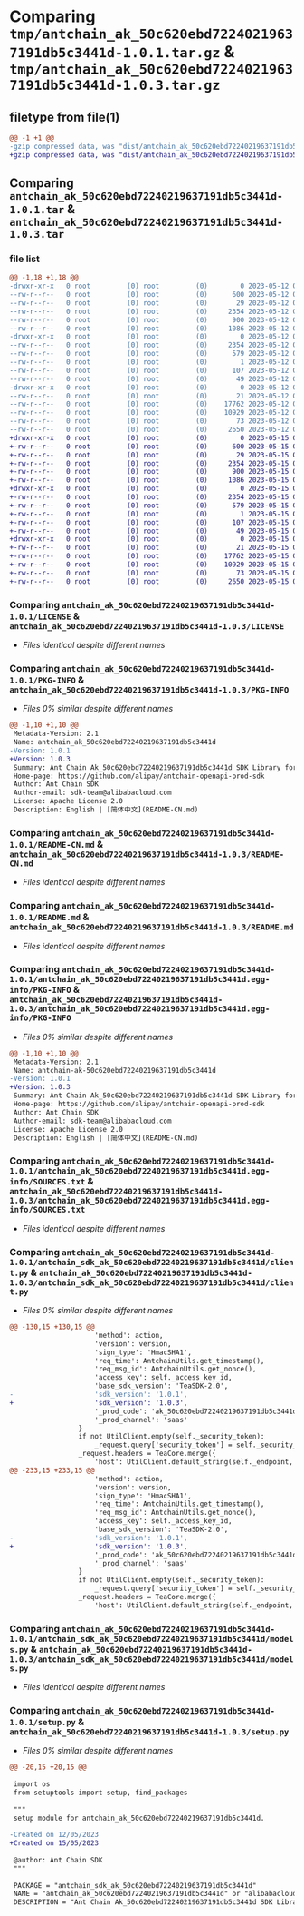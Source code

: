 # Comparing `tmp/antchain_ak_50c620ebd72240219637191db5c3441d-1.0.1.tar.gz` & `tmp/antchain_ak_50c620ebd72240219637191db5c3441d-1.0.3.tar.gz`

## filetype from file(1)

```diff
@@ -1 +1 @@
-gzip compressed data, was "dist/antchain_ak_50c620ebd72240219637191db5c3441d-1.0.1.tar", last modified: Fri May 12 03:43:37 2023, max compression
+gzip compressed data, was "dist/antchain_ak_50c620ebd72240219637191db5c3441d-1.0.3.tar", last modified: Mon May 15 02:24:59 2023, max compression
```

## Comparing `antchain_ak_50c620ebd72240219637191db5c3441d-1.0.1.tar` & `antchain_ak_50c620ebd72240219637191db5c3441d-1.0.3.tar`

### file list

```diff
@@ -1,18 +1,18 @@
-drwxr-xr-x   0 root         (0) root         (0)        0 2023-05-12 03:43:37.000000 antchain_ak_50c620ebd72240219637191db5c3441d-1.0.1/
--rw-r--r--   0 root         (0) root         (0)      600 2023-05-12 03:43:37.000000 antchain_ak_50c620ebd72240219637191db5c3441d-1.0.1/LICENSE
--rw-r--r--   0 root         (0) root         (0)       29 2023-05-12 03:43:37.000000 antchain_ak_50c620ebd72240219637191db5c3441d-1.0.1/MANIFEST.in
--rw-r--r--   0 root         (0) root         (0)     2354 2023-05-12 03:43:37.000000 antchain_ak_50c620ebd72240219637191db5c3441d-1.0.1/PKG-INFO
--rw-r--r--   0 root         (0) root         (0)      900 2023-05-12 03:43:37.000000 antchain_ak_50c620ebd72240219637191db5c3441d-1.0.1/README-CN.md
--rw-r--r--   0 root         (0) root         (0)     1086 2023-05-12 03:43:37.000000 antchain_ak_50c620ebd72240219637191db5c3441d-1.0.1/README.md
-drwxr-xr-x   0 root         (0) root         (0)        0 2023-05-12 03:43:37.000000 antchain_ak_50c620ebd72240219637191db5c3441d-1.0.1/antchain_ak_50c620ebd72240219637191db5c3441d.egg-info/
--rw-r--r--   0 root         (0) root         (0)     2354 2023-05-12 03:43:37.000000 antchain_ak_50c620ebd72240219637191db5c3441d-1.0.1/antchain_ak_50c620ebd72240219637191db5c3441d.egg-info/PKG-INFO
--rw-r--r--   0 root         (0) root         (0)      579 2023-05-12 03:43:37.000000 antchain_ak_50c620ebd72240219637191db5c3441d-1.0.1/antchain_ak_50c620ebd72240219637191db5c3441d.egg-info/SOURCES.txt
--rw-r--r--   0 root         (0) root         (0)        1 2023-05-12 03:43:37.000000 antchain_ak_50c620ebd72240219637191db5c3441d-1.0.1/antchain_ak_50c620ebd72240219637191db5c3441d.egg-info/dependency_links.txt
--rw-r--r--   0 root         (0) root         (0)      107 2023-05-12 03:43:37.000000 antchain_ak_50c620ebd72240219637191db5c3441d-1.0.1/antchain_ak_50c620ebd72240219637191db5c3441d.egg-info/requires.txt
--rw-r--r--   0 root         (0) root         (0)       49 2023-05-12 03:43:37.000000 antchain_ak_50c620ebd72240219637191db5c3441d-1.0.1/antchain_ak_50c620ebd72240219637191db5c3441d.egg-info/top_level.txt
-drwxr-xr-x   0 root         (0) root         (0)        0 2023-05-12 03:43:37.000000 antchain_ak_50c620ebd72240219637191db5c3441d-1.0.1/antchain_sdk_ak_50c620ebd72240219637191db5c3441d/
--rw-r--r--   0 root         (0) root         (0)       21 2023-05-12 03:43:37.000000 antchain_ak_50c620ebd72240219637191db5c3441d-1.0.1/antchain_sdk_ak_50c620ebd72240219637191db5c3441d/__init__.py
--rw-r--r--   0 root         (0) root         (0)    17762 2023-05-12 03:43:37.000000 antchain_ak_50c620ebd72240219637191db5c3441d-1.0.1/antchain_sdk_ak_50c620ebd72240219637191db5c3441d/client.py
--rw-r--r--   0 root         (0) root         (0)    10929 2023-05-12 03:43:37.000000 antchain_ak_50c620ebd72240219637191db5c3441d-1.0.1/antchain_sdk_ak_50c620ebd72240219637191db5c3441d/models.py
--rw-r--r--   0 root         (0) root         (0)       73 2023-05-12 03:43:37.000000 antchain_ak_50c620ebd72240219637191db5c3441d-1.0.1/setup.cfg
--rw-r--r--   0 root         (0) root         (0)     2650 2023-05-12 03:43:37.000000 antchain_ak_50c620ebd72240219637191db5c3441d-1.0.1/setup.py
+drwxr-xr-x   0 root         (0) root         (0)        0 2023-05-15 02:24:59.000000 antchain_ak_50c620ebd72240219637191db5c3441d-1.0.3/
+-rw-r--r--   0 root         (0) root         (0)      600 2023-05-15 02:24:58.000000 antchain_ak_50c620ebd72240219637191db5c3441d-1.0.3/LICENSE
+-rw-r--r--   0 root         (0) root         (0)       29 2023-05-15 02:24:58.000000 antchain_ak_50c620ebd72240219637191db5c3441d-1.0.3/MANIFEST.in
+-rw-r--r--   0 root         (0) root         (0)     2354 2023-05-15 02:24:59.000000 antchain_ak_50c620ebd72240219637191db5c3441d-1.0.3/PKG-INFO
+-rw-r--r--   0 root         (0) root         (0)      900 2023-05-15 02:24:58.000000 antchain_ak_50c620ebd72240219637191db5c3441d-1.0.3/README-CN.md
+-rw-r--r--   0 root         (0) root         (0)     1086 2023-05-15 02:24:58.000000 antchain_ak_50c620ebd72240219637191db5c3441d-1.0.3/README.md
+drwxr-xr-x   0 root         (0) root         (0)        0 2023-05-15 02:24:59.000000 antchain_ak_50c620ebd72240219637191db5c3441d-1.0.3/antchain_ak_50c620ebd72240219637191db5c3441d.egg-info/
+-rw-r--r--   0 root         (0) root         (0)     2354 2023-05-15 02:24:59.000000 antchain_ak_50c620ebd72240219637191db5c3441d-1.0.3/antchain_ak_50c620ebd72240219637191db5c3441d.egg-info/PKG-INFO
+-rw-r--r--   0 root         (0) root         (0)      579 2023-05-15 02:24:59.000000 antchain_ak_50c620ebd72240219637191db5c3441d-1.0.3/antchain_ak_50c620ebd72240219637191db5c3441d.egg-info/SOURCES.txt
+-rw-r--r--   0 root         (0) root         (0)        1 2023-05-15 02:24:59.000000 antchain_ak_50c620ebd72240219637191db5c3441d-1.0.3/antchain_ak_50c620ebd72240219637191db5c3441d.egg-info/dependency_links.txt
+-rw-r--r--   0 root         (0) root         (0)      107 2023-05-15 02:24:59.000000 antchain_ak_50c620ebd72240219637191db5c3441d-1.0.3/antchain_ak_50c620ebd72240219637191db5c3441d.egg-info/requires.txt
+-rw-r--r--   0 root         (0) root         (0)       49 2023-05-15 02:24:59.000000 antchain_ak_50c620ebd72240219637191db5c3441d-1.0.3/antchain_ak_50c620ebd72240219637191db5c3441d.egg-info/top_level.txt
+drwxr-xr-x   0 root         (0) root         (0)        0 2023-05-15 02:24:59.000000 antchain_ak_50c620ebd72240219637191db5c3441d-1.0.3/antchain_sdk_ak_50c620ebd72240219637191db5c3441d/
+-rw-r--r--   0 root         (0) root         (0)       21 2023-05-15 02:24:58.000000 antchain_ak_50c620ebd72240219637191db5c3441d-1.0.3/antchain_sdk_ak_50c620ebd72240219637191db5c3441d/__init__.py
+-rw-r--r--   0 root         (0) root         (0)    17762 2023-05-15 02:24:58.000000 antchain_ak_50c620ebd72240219637191db5c3441d-1.0.3/antchain_sdk_ak_50c620ebd72240219637191db5c3441d/client.py
+-rw-r--r--   0 root         (0) root         (0)    10929 2023-05-15 02:24:58.000000 antchain_ak_50c620ebd72240219637191db5c3441d-1.0.3/antchain_sdk_ak_50c620ebd72240219637191db5c3441d/models.py
+-rw-r--r--   0 root         (0) root         (0)       73 2023-05-15 02:24:59.000000 antchain_ak_50c620ebd72240219637191db5c3441d-1.0.3/setup.cfg
+-rw-r--r--   0 root         (0) root         (0)     2650 2023-05-15 02:24:58.000000 antchain_ak_50c620ebd72240219637191db5c3441d-1.0.3/setup.py
```

### Comparing `antchain_ak_50c620ebd72240219637191db5c3441d-1.0.1/LICENSE` & `antchain_ak_50c620ebd72240219637191db5c3441d-1.0.3/LICENSE`

 * *Files identical despite different names*

### Comparing `antchain_ak_50c620ebd72240219637191db5c3441d-1.0.1/PKG-INFO` & `antchain_ak_50c620ebd72240219637191db5c3441d-1.0.3/PKG-INFO`

 * *Files 0% similar despite different names*

```diff
@@ -1,10 +1,10 @@
 Metadata-Version: 2.1
 Name: antchain_ak_50c620ebd72240219637191db5c3441d
-Version: 1.0.1
+Version: 1.0.3
 Summary: Ant Chain Ak_50c620ebd72240219637191db5c3441d SDK Library for Python
 Home-page: https://github.com/alipay/antchain-openapi-prod-sdk
 Author: Ant Chain SDK
 Author-email: sdk-team@alibabacloud.com
 License: Apache License 2.0
 Description: English | [简体中文](README-CN.md)
```

### Comparing `antchain_ak_50c620ebd72240219637191db5c3441d-1.0.1/README-CN.md` & `antchain_ak_50c620ebd72240219637191db5c3441d-1.0.3/README-CN.md`

 * *Files identical despite different names*

### Comparing `antchain_ak_50c620ebd72240219637191db5c3441d-1.0.1/README.md` & `antchain_ak_50c620ebd72240219637191db5c3441d-1.0.3/README.md`

 * *Files identical despite different names*

### Comparing `antchain_ak_50c620ebd72240219637191db5c3441d-1.0.1/antchain_ak_50c620ebd72240219637191db5c3441d.egg-info/PKG-INFO` & `antchain_ak_50c620ebd72240219637191db5c3441d-1.0.3/antchain_ak_50c620ebd72240219637191db5c3441d.egg-info/PKG-INFO`

 * *Files 0% similar despite different names*

```diff
@@ -1,10 +1,10 @@
 Metadata-Version: 2.1
 Name: antchain-ak-50c620ebd72240219637191db5c3441d
-Version: 1.0.1
+Version: 1.0.3
 Summary: Ant Chain Ak_50c620ebd72240219637191db5c3441d SDK Library for Python
 Home-page: https://github.com/alipay/antchain-openapi-prod-sdk
 Author: Ant Chain SDK
 Author-email: sdk-team@alibabacloud.com
 License: Apache License 2.0
 Description: English | [简体中文](README-CN.md)
```

### Comparing `antchain_ak_50c620ebd72240219637191db5c3441d-1.0.1/antchain_ak_50c620ebd72240219637191db5c3441d.egg-info/SOURCES.txt` & `antchain_ak_50c620ebd72240219637191db5c3441d-1.0.3/antchain_ak_50c620ebd72240219637191db5c3441d.egg-info/SOURCES.txt`

 * *Files identical despite different names*

### Comparing `antchain_ak_50c620ebd72240219637191db5c3441d-1.0.1/antchain_sdk_ak_50c620ebd72240219637191db5c3441d/client.py` & `antchain_ak_50c620ebd72240219637191db5c3441d-1.0.3/antchain_sdk_ak_50c620ebd72240219637191db5c3441d/client.py`

 * *Files 0% similar despite different names*

```diff
@@ -130,15 +130,15 @@
                     'method': action,
                     'version': version,
                     'sign_type': 'HmacSHA1',
                     'req_time': AntchainUtils.get_timestamp(),
                     'req_msg_id': AntchainUtils.get_nonce(),
                     'access_key': self._access_key_id,
                     'base_sdk_version': 'TeaSDK-2.0',
-                    'sdk_version': '1.0.1',
+                    'sdk_version': '1.0.3',
                     '_prod_code': 'ak_50c620ebd72240219637191db5c3441d',
                     '_prod_channel': 'saas'
                 }
                 if not UtilClient.empty(self._security_token):
                     _request.query['security_token'] = self._security_token
                 _request.headers = TeaCore.merge({
                     'host': UtilClient.default_string(self._endpoint, 'openapi.antchain.antgroup.com'),
@@ -233,15 +233,15 @@
                     'method': action,
                     'version': version,
                     'sign_type': 'HmacSHA1',
                     'req_time': AntchainUtils.get_timestamp(),
                     'req_msg_id': AntchainUtils.get_nonce(),
                     'access_key': self._access_key_id,
                     'base_sdk_version': 'TeaSDK-2.0',
-                    'sdk_version': '1.0.1',
+                    'sdk_version': '1.0.3',
                     '_prod_code': 'ak_50c620ebd72240219637191db5c3441d',
                     '_prod_channel': 'saas'
                 }
                 if not UtilClient.empty(self._security_token):
                     _request.query['security_token'] = self._security_token
                 _request.headers = TeaCore.merge({
                     'host': UtilClient.default_string(self._endpoint, 'openapi.antchain.antgroup.com'),
```

### Comparing `antchain_ak_50c620ebd72240219637191db5c3441d-1.0.1/antchain_sdk_ak_50c620ebd72240219637191db5c3441d/models.py` & `antchain_ak_50c620ebd72240219637191db5c3441d-1.0.3/antchain_sdk_ak_50c620ebd72240219637191db5c3441d/models.py`

 * *Files identical despite different names*

### Comparing `antchain_ak_50c620ebd72240219637191db5c3441d-1.0.1/setup.py` & `antchain_ak_50c620ebd72240219637191db5c3441d-1.0.3/setup.py`

 * *Files 0% similar despite different names*

```diff
@@ -20,15 +20,15 @@
 
 import os
 from setuptools import setup, find_packages
 
 """
 setup module for antchain_ak_50c620ebd72240219637191db5c3441d.
 
-Created on 12/05/2023
+Created on 15/05/2023
 
 @author: Ant Chain SDK
 """
 
 PACKAGE = "antchain_sdk_ak_50c620ebd72240219637191db5c3441d"
 NAME = "antchain_ak_50c620ebd72240219637191db5c3441d" or "alibabacloud-package"
 DESCRIPTION = "Ant Chain Ak_50c620ebd72240219637191db5c3441d SDK Library for Python"
```

